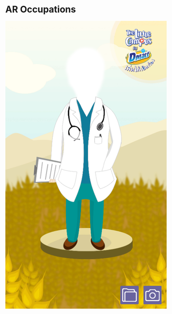 # AR Occupations

![](https://raw.githubusercontent.com/pepodev/AR-Occupations/master/screenshot-1.png)

